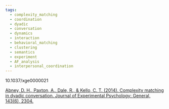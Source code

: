 ```yaml
---
tags:
  - complexity_matching
  - coordination
  - dyadic
  - conversation
  - dynamics
  - interaction
  - behavioral_matching
  - clustering
  - semantics
  - experiment
  - AF_analysis
  - interpersonal_coordination
---
```

10.1037/xge0000021

[Abney, D. H., Paxton, A., Dale, R., & Kello, C. T. (2014). Complexity matching in dyadic conversation. Journal of Experimental Psychology: General, 143(6), 2304.](http://cogmech.ucmerced.edu/pubs/AbneyETAL2014-jepg.pdf#page=7.24)

